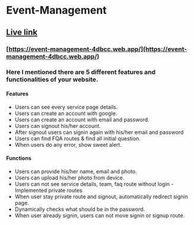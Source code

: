# Event-Management

## [ Live link](https://event-management-4dbcc.web.app/)

### [https://event-management-4dbcc.web.app/](https://event-management-4dbcc.web.app/)

### Here I mentioned there are 5 different features and functionalities of your website.

#### Features

- Users can see every service page details.
- Users can create an account with google.
- Users can create an account with email and password.
- Users can signout his/her account.
- After signout users can signin again with his/her email and password
- Users can find FQA routes & find all initial question.
- When users do any error, show sweet alert.

#### Functions

- Users can provide his/her name, email and photo.
- Users can upload his/her photo from device.
- Users can not see service details, team, faq route without login - Implemented private routes
- When user stay private route and signout, automatically redirect signin page.
- Dynamically checks what should be in the password.
- When user already signin, users can not move signin or signup route.
